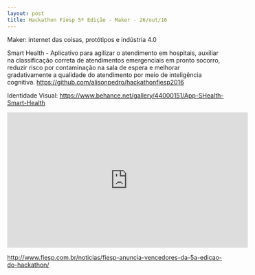 ```yaml
---
layout: post
title: Hackathon Fiesp 5º Edição - Maker - 26/out/16
---
```

Maker: internet das coisas, protótipos e indústria 4.0

Smart Health - Aplicativo para agilizar o atendimento em hospitais, auxiliar na classificação correta de atendimentos emergenciais em pronto socorro, reduzir risco por contaminação na sala de espera e melhorar gradativamente a qualidade do atendimento por meio de inteligência cognitiva.
https://github.com/alisonpedro/hackathonfiesp2016

Identidade Visual:
https://www.behance.net/gallery/44000151/App-SHealth-Smart-Health

<iframe width="560" height="315" src="https://www.youtube.com/embed/NNAjncOSvoM?rel=0" frameborder="0" allowfullscreen></iframe>

http://www.fiesp.com.br/noticias/fiesp-anuncia-vencedores-da-5a-edicao-do-hackathon/
